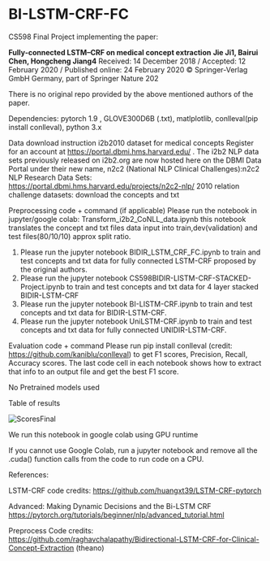 # BI-LSTM-CRF-FC

CS598  Final Project implementing the paper: 

**Fully‑connected LSTM–CRF on medical concept extraction**
**Jie Ji1, Bairui Chen, Hongcheng Jiang4**
Received: 14 December 2018 / Accepted: 12 February 2020 / Published online: 24 February 2020
© Springer-Verlag GmbH Germany, part of Springer Nature 202

There is no original repo provided by the above mentioned authors of the paper.

Dependencies: pytorch 1.9 , GLOVE300D6B (.txt), matlplotlib, conlleval(pip install conlleval), python 3.x

Data download instruction
i2b2010 dataset for medical concepts
Register for an account at https://portal.dbmi.hms.harvard.edu/ . The i2b2 NLP data sets previously released on i2b2.org are now hosted here on the DBMI Data Portal under their new name, n2c2 (National NLP Clinical Challenges):n2c2 NLP Research Data Sets: https://portal.dbmi.hms.harvard.edu/projects/n2c2-nlp/
2010 relation challenge datasets: download the concepts and txt 


Preprocessing code + command (if applicable)
Please run the notebook in jupyter/google colab: Transform_i2b2_CoNLL_data.ipynb
this notebook translates the concept and txt files data input into train,dev(validation) and test files(80/10/10) approx split ratio.

1) Please run the jupyter notebook BIDIR_LSTM_CRF_FC.ipynb to train and test concepts and txt data for fully connected LSTM-CRF proposed by the original authors.
2) Please run the jupyter notebook CS598BIDIR-LISTM-CRF-STACKED-Project.ipynb to train and test concepts and txt data for 4 layer stacked BIDIR-LSTM-CRF 
3) Please run the jupyter notebook BI-LISTM-CRF.ipynb to train and test concepts and txt data for BIDIR-LSTM-CRF.
4) Please run the jupyter notebook UniLSTM-CRF.ipynb to train and test concepts and txt data for fully connected UNIDIR-LSTM-CRF.

Evaluation code + command 
Please run pip install conlleval (credit: https://github.com/kaniblu/conlleval) to get F1 scores, Precision, Recall, Accuracy scores. The last code cell in each notebook shows how to extract that info to an output file and get the best F1 score.


No Pretrained models used

Table of results 


![ScoresFinal](https://user-images.githubusercontent.com/6293859/167307471-7439a42d-ce43-45b1-b90c-94697da3eaf1.PNG)


We run this notebook in google colab using GPU runtime

If you cannot use Google Colab, run a jupyter notebook and remove all the .cuda() function calls from the code to run code on a CPU. 

References:

LSTM-CRF code credits: https://github.com/huangxt39/LSTM-CRF-pytorch

Advanced: Making Dynamic Decisions and the Bi-LSTM CRF
https://pytorch.org/tutorials/beginner/nlp/advanced_tutorial.html


Preprocess Code credits: https://github.com/raghavchalapathy/Bidirectional-LSTM-CRF-for-Clinical-Concept-Extraction (theano)

